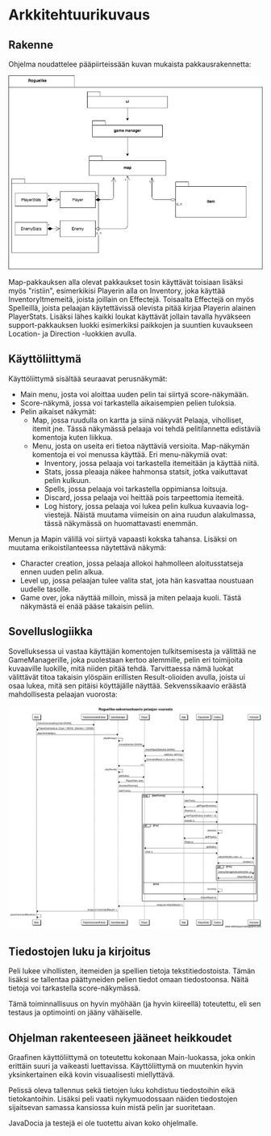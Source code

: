 # Arkkitehtuurikuvaus

## Rakenne

Ohjelma noudattelee pääpiirteissään kuvan mukaista pakkausrakennetta:

![alt text](https://github.com/konstakallama/otm-harjoitustyo/blob/master/Roguelike/dokumentaatio/arkkitehtuuri.png)

Map-pakkauksen alla olevat pakkaukset tosin käyttävät toisiaan lisäksi myös "ristiin", esimerkikisi Playerin alla on Inventory, joka käyttää InventoryItmemeitä, joista joillain on Effectejä. Toisaalta Effectejä on myös Spelleillä, joista pelaajan käytettävissä olevista pitää kirjaa Playerin alainen PlayerStats. Lisäksi lähes kaikki loukat käyttävät jollain tavalla hyväkseen support-pakkauksen luokki esimerkiksi paikkojen ja suuntien kuvaukseen Location- ja Direction -luokkien avulla.

## Käyttöliittymä

Käyttöliittymä sisältää seuraavat perusnäkymät:

- Main menu, josta voi aloittaa uuden pelin tai siirtyä score-näkymään.
- Score-näkymä, jossa voi tarkastella aikaisempien pelien tuloksia.
- Pelin aikaiset näkymät:
	- Map, jossa ruudulla on kartta ja siinä näkyvät Pelaaja, viholliset, itemit jne. Tässä näkymässä pelaaja voi tehdä pelitilannetta edistäviä komentoja kuten liikkua.
	- Menu, josta on useita eri tietoa näyttäviä versioita. Map-näkymän komentoja ei voi menussa käyttää. Eri menu-näkymiä ovat:
		- Inventory, jossa pelaaja voi tarkastella itemeitään ja käyttää niitä.
		- Stats, jossa pleaaja näkee hahmonsa statsit, jotka vaikuttavat pelin kulkuun.
		- Spells, jossa pelaaja voi tarkastella oppimiansa loitsuja.
		- Discard, jossa pelaaja voi heittää pois tarpeettomia itemeitä.
		- Log history, jossa pelaaja voi lukea pelin kulkua kuvaavia log-viestejä. Näistä muutama viimeisin on aina ruudun alakulmassa, tässä näkymässä on huomattavasti enemmän.

Menun ja Mapin välillä voi siirtyä vapaasti kokska tahansa. Lisäksi on muutama erikoistilanteessa näytettävä näkymä:

- Character creation, jossa pelaaja allokoi hahmolleen aloitusstatseja ennen uuden pelin alkua.
- Level up, jossa pelaajan tulee valita stat, jota hän kasvattaa noustuaan uudelle tasolle.
- Game over, joka näyttää milloin, missä ja miten pelaaja kuoli. Tästä näkymästä ei enää pääse takaisin peliin.


## Sovelluslogiikka

Sovelluksessa ui vastaa käyttäjän komentojen tulkitsemisesta ja välittää ne GameManagerille, joka puolestaan kertoo alemmille, pelin eri toimijoita kuvaaville luokille, mitä niiden pitää tehdä. Tarvittaessa nämä luokat välittävät titoa takaisin ylöspäin erillisten Result-olioiden avulla, joista ui osaa lukea, mitä sen pitäisi köyttäjälle näyttää. Sekvenssikaavio eräästä mahdollisesta pelaajan vuorosta:

![alt text](https://github.com/konstakallama/otm-harjoitustyo/blob/master/Roguelike/dokumentaatio/sekvenssikaavio.png)

## Tiedostojen luku ja kirjoitus

Peli lukee vihollisten, itemeiden ja spellien tietoja tekstitiedostoista. Tämän lisäksi se tallentaa päättyneiden pelien tiedot omaan tiedostoonsa. Näitä tietoja voi tarkastella score-näkymässä.

Tämä toiminnallisuus on hyvin myöhään (ja hyvin kiireellä) toteutettu, eli sen testaus ja optimointi on jääny vähäiselle.

## Ohjelman rakenteeseen jääneet heikkoudet

Graafinen käyttöliittymä on toteutettu kokonaan Main-luokassa, joka onkin erittäin suuri ja vaikeasti luettavissa. Käyttöliittymä on muutenkin hyvin yksinkertainen eikä kovin visuaalisesti miellyttävä.

Pelissä oleva tallennus sekä tietojen luku kohdistuu tiedostoihin eikä tietokantoihin. Lisäksi peli vaatii nykymuodossaan näiden tiedostojen sijaitsevan samassa kansiossa kuin mistä pelin jar suoritetaan.

JavaDocia ja testejä ei ole tuotettu aivan koko ohjelmalle.